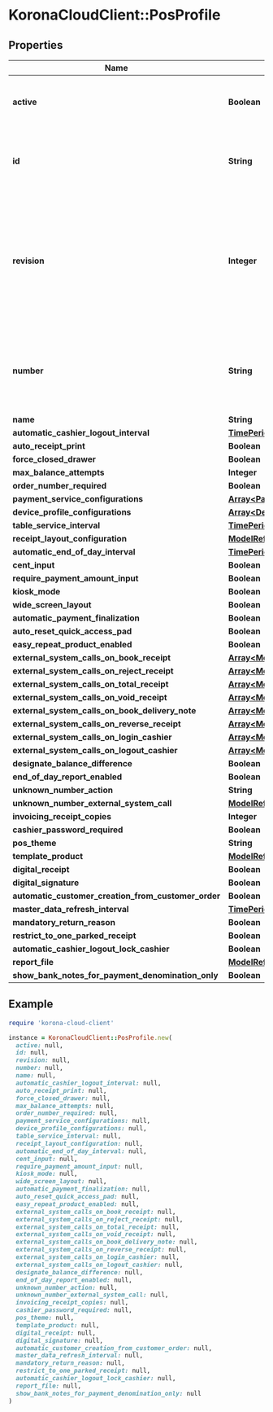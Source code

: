 # KoronaCloudClient::PosProfile

## Properties

| Name | Type | Description | Notes |
| ---- | ---- | ----------- | ----- |
| **active** | **Boolean** | indicates whether the object is active for use or not | [optional][readonly] |
| **id** | **String** | global object uuid (xxxxxxxx-xxxx-xxxx-xxxx-xxxxxxxxxxxx) | [optional] |
| **revision** | **Integer** | the revision number of the object. revision numbers are unique per object-type. there is is no object of the same type with identical revision numbers. | [optional][readonly] |
| **number** | **String** | number of the object, like it is set in backoffice; will be removed when active&#x3D;false | [optional] |
| **name** | **String** |  | [optional] |
| **automatic_cashier_logout_interval** | [**TimePeriod**](TimePeriod.md) |  | [optional] |
| **auto_receipt_print** | **Boolean** |  | [optional] |
| **force_closed_drawer** | **Boolean** |  | [optional] |
| **max_balance_attempts** | **Integer** |  | [optional] |
| **order_number_required** | **Boolean** |  | [optional] |
| **payment_service_configurations** | [**Array&lt;PaymentServiceConfiguration&gt;**](PaymentServiceConfiguration.md) |  | [optional] |
| **device_profile_configurations** | [**Array&lt;DeviceConfiguration&gt;**](DeviceConfiguration.md) |  | [optional] |
| **table_service_interval** | [**TimePeriod**](TimePeriod.md) |  | [optional] |
| **receipt_layout_configuration** | [**ModelReference**](ModelReference.md) |  | [optional] |
| **automatic_end_of_day_interval** | [**TimePeriod**](TimePeriod.md) |  | [optional] |
| **cent_input** | **Boolean** |  | [optional] |
| **require_payment_amount_input** | **Boolean** |  | [optional] |
| **kiosk_mode** | **Boolean** |  | [optional] |
| **wide_screen_layout** | **Boolean** |  | [optional] |
| **automatic_payment_finalization** | **Boolean** |  | [optional] |
| **auto_reset_quick_access_pad** | **Boolean** |  | [optional] |
| **easy_repeat_product_enabled** | **Boolean** |  | [optional] |
| **external_system_calls_on_book_receipt** | [**Array&lt;ModelReference&gt;**](ModelReference.md) |  | [optional] |
| **external_system_calls_on_reject_receipt** | [**Array&lt;ModelReference&gt;**](ModelReference.md) |  | [optional] |
| **external_system_calls_on_total_receipt** | [**Array&lt;ModelReference&gt;**](ModelReference.md) |  | [optional] |
| **external_system_calls_on_void_receipt** | [**Array&lt;ModelReference&gt;**](ModelReference.md) |  | [optional] |
| **external_system_calls_on_book_delivery_note** | [**Array&lt;ModelReference&gt;**](ModelReference.md) |  | [optional] |
| **external_system_calls_on_reverse_receipt** | [**Array&lt;ModelReference&gt;**](ModelReference.md) |  | [optional] |
| **external_system_calls_on_login_cashier** | [**Array&lt;ModelReference&gt;**](ModelReference.md) |  | [optional] |
| **external_system_calls_on_logout_cashier** | [**Array&lt;ModelReference&gt;**](ModelReference.md) |  | [optional] |
| **designate_balance_difference** | **Boolean** |  | [optional] |
| **end_of_day_report_enabled** | **Boolean** |  | [optional] |
| **unknown_number_action** | **String** |  | [optional] |
| **unknown_number_external_system_call** | [**ModelReference**](ModelReference.md) |  | [optional] |
| **invoicing_receipt_copies** | **Integer** |  | [optional] |
| **cashier_password_required** | **Boolean** |  | [optional] |
| **pos_theme** | **String** |  | [optional] |
| **template_product** | [**ModelReference**](ModelReference.md) |  | [optional] |
| **digital_receipt** | **Boolean** |  | [optional] |
| **digital_signature** | **Boolean** |  | [optional] |
| **automatic_customer_creation_from_customer_order** | **Boolean** |  | [optional] |
| **master_data_refresh_interval** | [**TimePeriod**](TimePeriod.md) |  | [optional] |
| **mandatory_return_reason** | **Boolean** |  | [optional] |
| **restrict_to_one_parked_receipt** | **Boolean** |  | [optional] |
| **automatic_cashier_logout_lock_cashier** | **Boolean** |  | [optional] |
| **report_file** | [**ModelReference**](ModelReference.md) |  | [optional] |
| **show_bank_notes_for_payment_denomination_only** | **Boolean** |  | [optional] |

## Example

```ruby
require 'korona-cloud-client'

instance = KoronaCloudClient::PosProfile.new(
  active: null,
  id: null,
  revision: null,
  number: null,
  name: null,
  automatic_cashier_logout_interval: null,
  auto_receipt_print: null,
  force_closed_drawer: null,
  max_balance_attempts: null,
  order_number_required: null,
  payment_service_configurations: null,
  device_profile_configurations: null,
  table_service_interval: null,
  receipt_layout_configuration: null,
  automatic_end_of_day_interval: null,
  cent_input: null,
  require_payment_amount_input: null,
  kiosk_mode: null,
  wide_screen_layout: null,
  automatic_payment_finalization: null,
  auto_reset_quick_access_pad: null,
  easy_repeat_product_enabled: null,
  external_system_calls_on_book_receipt: null,
  external_system_calls_on_reject_receipt: null,
  external_system_calls_on_total_receipt: null,
  external_system_calls_on_void_receipt: null,
  external_system_calls_on_book_delivery_note: null,
  external_system_calls_on_reverse_receipt: null,
  external_system_calls_on_login_cashier: null,
  external_system_calls_on_logout_cashier: null,
  designate_balance_difference: null,
  end_of_day_report_enabled: null,
  unknown_number_action: null,
  unknown_number_external_system_call: null,
  invoicing_receipt_copies: null,
  cashier_password_required: null,
  pos_theme: null,
  template_product: null,
  digital_receipt: null,
  digital_signature: null,
  automatic_customer_creation_from_customer_order: null,
  master_data_refresh_interval: null,
  mandatory_return_reason: null,
  restrict_to_one_parked_receipt: null,
  automatic_cashier_logout_lock_cashier: null,
  report_file: null,
  show_bank_notes_for_payment_denomination_only: null
)
```

